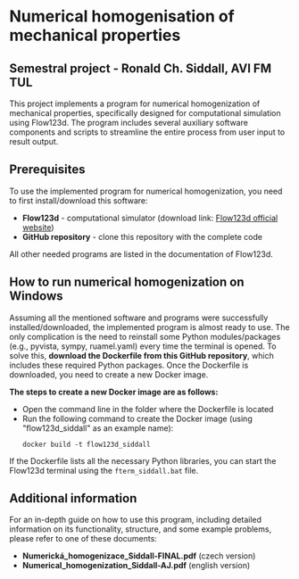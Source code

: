 # Numerical homogenisation of mechanical properties
## Semestral project - Ronald Ch. Siddall, AVI FM TUL
This project implements a program for numerical homogenization of mechanical properties, specifically designed for computational simulation using Flow123d. The program includes several auxiliary software components and scripts to streamline the entire process from user input to result output.
## Prerequisites
To use the implemented program for numerical homogenization, you need to first install/download this software:

- **Flow123d** - computational simulator (download link: [Flow123d official website](https://flow123d.github.io/))
- **GitHub repository** - clone this repository with the complete code 

All other needed programs are listed in the documentation of Flow123d. 
## How to run numerical homogenization on Windows
Assuming all the mentioned software and programs were successfully installed/downloaded, the implemented program is almost ready to use.
The only complication is the need to reinstall some Python modules/packages (e.g., pyvista, sympy, ruamel.yaml) every time the terminal is opened. To solve this, **download the Dockerfile from this GitHub repository**, which includes these required Python packages. Once the Dockerfile is downloaded, you need to create a new Docker image. 

**The steps to create a new Docker image are as follows:**
  - Open the command line in the folder where the Dockerfile is located
  - Run the following command to create the Docker image (using "flow123d_siddall" as an example name):
    ```
    docker build -t flow123d_siddall
    ```
If the Dockerfile lists all the necessary Python libraries, you can start the Flow123d terminal using the `fterm_siddall.bat` file.

## Additional information
For an in-depth guide on how to use this program, including detailed information on its functionality, structure, and some example problems, please refer to one of these documents:     

  - **Numerická_homogenizace_Siddall-FINAL.pdf** (czech version) 
  - **Numerical_homogenization_Siddall-AJ.pdf** (english version)

